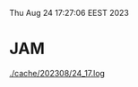 Thu Aug 24 17:27:06 EEST 2023
# JAM
<a href='./cache/202308/24_17.log'>./cache/202308/24_17.log</a>
